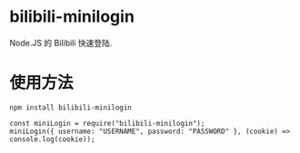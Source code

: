 # bilibili-minilogin
Node.JS 的 Bilibili 快速登陆.

# 使用方法
```
npm install bilibili-minilogin
```
```
const miniLogin = require("bilibili-minilogin");
miniLogin({ username: "USERNAME", password: "PASSWORD" }, (cookie) => console.log(cookie));
```
